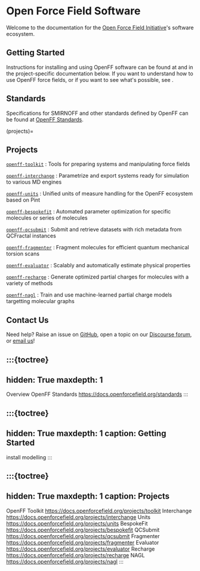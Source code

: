 # Open Force Field Software

Welcome to the documentation for the [Open Force Field Initiative]'s software ecosystem.

[Open Force Field Initiative]: https://openforcefield.org

## Getting Started

Instructions for installing and using OpenFF software can be found at [](install) and in the project-specific documentation below. If you want to understand how to use OpenFF force fields, or if you want to see what's possible, see [](modelling).

## Standards

Specifications for SMIRNOFF and other standards defined by OpenFF can be found at [OpenFF Standards](https://docs.openforcefield.org/standards).

(projects)=
## Projects

[`openff-toolkit`](https://docs.openforcefield.org/projects/toolkit)
: Tools for preparing systems and manipulating force fields

[`openff-interchange`](https://docs.openforcefield.org/projects/interchange)
: Parametrize and export systems ready for simulation to various MD engines

[`openff-units`](https://docs.openforcefield.org/projects/units)
: Unified units of measure handling for the OpenFF ecosystem based on Pint

[`openff-bespokefit`](https://docs.openforcefield.org/projects/bespokefit)
: Automated parameter optimization for specific molecules or series of molecules

[`openff-qcsubmit`](https://docs.openforcefield.org/projects/qcsubmit)
: Submit and retrieve datasets with rich metadata from QCFractal instances

[`openff-fragmenter`](https://docs.openforcefield.org/projects/fragmenter)
: Fragment molecules for efficient quantum mechanical torsion scans 

[`openff-evaluator`](https://docs.openforcefield.org/projects/evaluator)
: Scalably and automatically estimate physical properties

[`openff-recharge`](https://docs.openforcefield.org/projects/recharge)
: Generate optimized partial charges for molecules with a variety of methods

[`openff-nagl`](https://docs.openforcefield.org/projects/nagl)
: Train and use machine-learned partial charge models targetting molecular graphs

## Contact Us

Need help? Raise an issue on [GitHub], open a topic on our [Discourse forum], or [email us]!

[GitHub]: https://github.com/openforcefield
[Discourse forum]: https://discourse.openforcefield.org/
[email us]: mailto:support@openforcefield.org

:::{toctree}
---
hidden: True
maxdepth: 1
---

Overview <self>
OpenFF Standards <https://docs.openforcefield.org/standards>
:::

:::{toctree}
---
hidden: True
maxdepth: 1
caption: Getting Started
---

install
modelling
:::

:::{toctree}
---
hidden: True
maxdepth: 1
caption: Projects
---

OpenFF Toolkit <https://docs.openforcefield.org/projects/toolkit>
Interchange <https://docs.openforcefield.org/projects/interchange>
Units <https://docs.openforcefield.org/projects/units>
BespokeFit <https://docs.openforcefield.org/projects/bespokefit>
QCSubmit <https://docs.openforcefield.org/projects/qcsubmit>
Fragmenter <https://docs.openforcefield.org/projects/fragmenter>
Evaluator <https://docs.openforcefield.org/projects/evaluator>
Recharge <https://docs.openforcefield.org/projects/recharge>
NAGL <https://docs.openforcefield.org/projects/nagl>
:::
